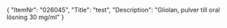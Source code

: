 {
  "ItemNr": "026045",
  "Title": "test",
  "Description": "Gliolan, pulver till oral lösning 30 mg/ml"
}